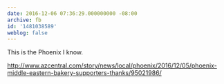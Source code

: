 ```yaml
---
date: 2016-12-06 07:36:29.000000000 -08:00
archive: fb
id: '1481038589'
weblog: false
---
```


This is the Phoenix I know.

http://www.azcentral.com/story/news/local/phoenix/2016/12/05/phoenix-middle-eastern-bakery-supporters-thanks/95021986/
